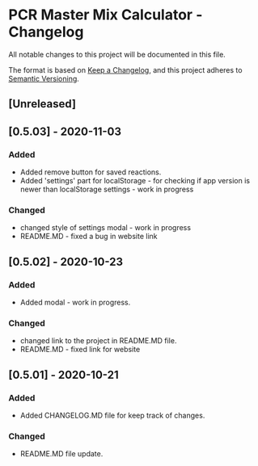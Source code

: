 # PCR Master Mix Calculator - Changelog

All notable changes to this project will be documented in this file.

The format is based on [Keep a Changelog](https://keepachangelog.com/en/1.0.0/),
and this project adheres to [Semantic Versioning](https://semver.org/spec/v2.0.0.html).


## [Unreleased]


## [0.5.03] - 2020-11-03
### Added
- Added remove button for saved reactions.
- Added 'settings' part for localStorage - for checking if app version is newer than localStorage settings - work in progress

### Changed
- changed style of settings modal - work in progress
- README.MD - fixed a bug in website link


## [0.5.02] - 2020-10-23
### Added
- Added modal - work in progress.

### Changed
- changed link to the project in README.MD file.
- README.MD - fixed link for website


## [0.5.01] - 2020-10-21
### Added
- Added CHANGELOG.MD file for keep track of changes.

### Changed
- README.MD file update.
